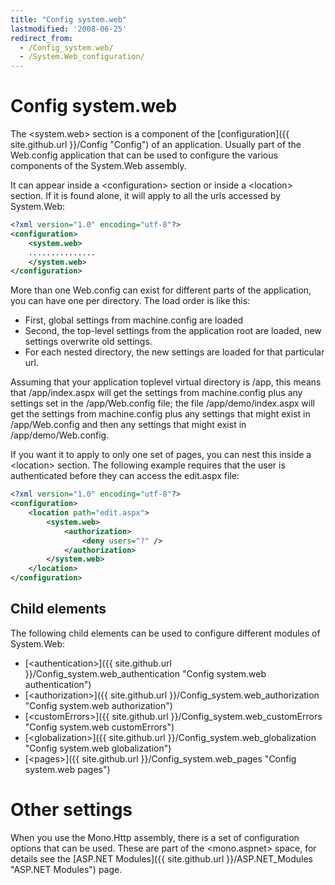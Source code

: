 ```yaml
---
title: "Config system.web"
lastmodified: '2008-06-25'
redirect_from:
  - /Config_system.web/
  - /System.Web_configuration/
---
```


Config system.web
=================

The \<system.web\> section is a component of the [configuration]({{ site.github.url }}/Config "Config") of an application. Usually part of the Web.config application that can be used to configure the various components of the System.Web assembly.

It can appear inside a \<configuration\> section or inside a \<location\> section. If it is found alone, it will apply to all the urls accessed by System.Web:

``` xml
<?xml version="1.0" encoding="utf-8"?>
<configuration>
    <system.web>
    ...............
    </system.web>
</configuration>
```

More than one Web.config can exist for different parts of the application, you can have one per directory. The load order is like this:

-   First, global settings from machine.config are loaded
-   Second, the top-level settings from the application root are loaded, new settings overwrite old settings.
-   For each nested directory, the new settings are loaded for that particular url.

Assuming that your application toplevel virtual directory is /app, this means that /app/index.aspx will get the settings from machine.config plus any settings set in the /app/Web.config file; the file /app/demo/index.aspx will get the settings from machine.config plus any settings that might exist in /app/Web.config and then any settings that might exist in /app/demo/Web.config.

If you want it to apply to only one set of pages, you can nest this inside a \<location\> section. The following example requires that the user is authenticated before they can access the edit.aspx file:

``` xml
<?xml version="1.0" encoding="utf-8"?>
<configuration>
    <location path="edit.aspx">
        <system.web>
            <authorization>
                <deny users="?" />
            </authorization>
        </system.web>
    </location>
</configuration>
```

Child elements
--------------

The following child elements can be used to configure different modules of System.Web:

-   [\<authentication\>]({{ site.github.url }}/Config_system.web_authentication "Config system.web authentication")
-   [\<authorization\>]({{ site.github.url }}/Config_system.web_authorization "Config system.web authorization")
-   [\<customErrors\>]({{ site.github.url }}/Config_system.web_customErrors "Config system.web customErrors")
-   [\<globalization\>]({{ site.github.url }}/Config_system.web_globalization "Config system.web globalization")
-   [\<pages\>]({{ site.github.url }}/Config_system.web_pages "Config system.web pages")

Other settings
==============

When you use the Mono.Http assembly, there is a set of configuration options that can be used. These are part of the \<mono.aspnet\> space, for details see the [ASP.NET Modules]({{ site.github.url }}/ASP.NET_Modules "ASP.NET Modules") page.

